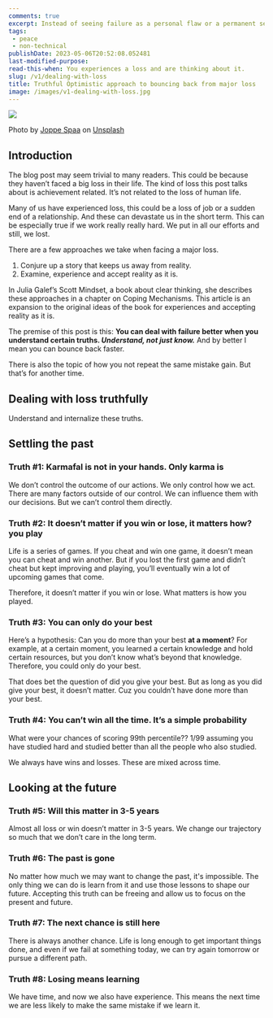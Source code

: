 ```yaml
---
comments: true
excerpt: Instead of seeing failure as a personal flaw or a permanent setback, see it as an opportunity for growth and improvement. Focus on learning from your mistakes and using them to become better in the future.
tags:
 - peace
 - non-technical
publishDate: 2023-05-06T20:52:08.052481
last-modified-purpose:
read-this-when: You experiences a loss and are thinking about it.
slug: /v1/dealing-with-loss
title: Truthful Optimistic approach to bouncing back from major loss
image: /images/v1-dealing-with-loss.jpg
---
```


![](/images/v1-dealing-with-loss.jpg)

Photo by <a href="https://unsplash.com/@spaablauw?utm_source=unsplash&utm_medium=referral&utm_content=creditCopyText">Joppe Spaa</a> on <a href="https://unsplash.com/s/photos/losing?utm_source=unsplash&utm_medium=referral&utm_content=creditCopyText">Unsplash</a>

## Introduction

The blog post may seem trivial to many readers. This could be because they haven’t faced a big loss in their life. The kind of loss this post talks about is achievement related. It’s not related to the loss of human life.

Many of us have experienced loss, this could be a loss of job or a sudden end of a relationship. And these can devastate us in the short term. This can be especially true if we work really really hard. We put in all our efforts and still, we lost.

There are a few approaches we take when facing a major loss.

1. Conjure up a story that keeps us away from reality.
2. Examine, experience and accept reality as it is.

In Julia Galef’s Scott Mindset, a book about clear thinking, she describes these approaches in a chapter on Coping Mechanisms. This article is an expansion to the original ideas of the book for experiences and accepting reality as it is.

The premise of this post is this: **You can deal with failure better when you understand certain truths. _Understand, not just know._** And by better I mean you can bounce back faster.

There is also the topic of how you not repeat the same mistake gain. But that’s for another time.

## Dealing with loss truthfully

Understand and internalize these truths.

## Settling the past

### Truth #1: Karmafal is not in your hands. Only karma is

We don’t control the outcome of our actions. We only control how we act. There are many factors outside of our control. We can influence them with our decisions. But we can’t control them directly.

### Truth #2: It doesn’t matter if you win or lose, it matters how? you play

Life is a series of games. If you cheat and win one game, it doesn’t mean you can cheat and win another. But if you lost the first game and didn’t cheat but kept improving and playing, you’ll eventually win a lot of upcoming games that come.

Therefore, it doesn’t matter if you win or lose. What matters is how you played.

### Truth #3: You can only do your best

Here’s a hypothesis: Can you do more than your best **at a moment**? For example, at a certain moment, you learned a certain knowledge and hold certain resources, but you don’t know what’s beyond that knowledge. Therefore, you could only do your best.

That does bet the question of did you give your best. But as long as you did give your best, it doesn’t matter. Cuz you couldn’t have done more than your best.

### Truth #4: You can’t win all the time. It’s a simple probability

What were your chances of scoring 99th percentile?? 1/99 assuming you have studied hard and studied better than all the people who also studied.

We always have wins and losses. These are mixed across time.

## Looking at the future

### Truth #5: Will this matter in 3-5 years

Almost all loss or win doesn’t matter in 3-5 years. We change our trajectory so much that we don’t care in the long term.

### Truth #6: The past is gone

No matter how much we may want to change the past, it's impossible. The only thing we can do is learn from it and use those lessons to shape our future. Accepting this truth can be freeing and allow us to focus on the present and future.

### Truth #7: The next chance is still here

There is always another chance. Life is long enough to get important things done, and even if we fail at something today, we can try again tomorrow or pursue a different path.

### Truth #8: Losing means learning

We have time, and now we also have experience. This means the next time we are less likely to make the same mistake if we learn it.